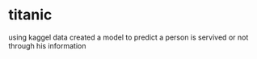 # titanic
using kaggel data created a model to predict a person is servived or not through his information
